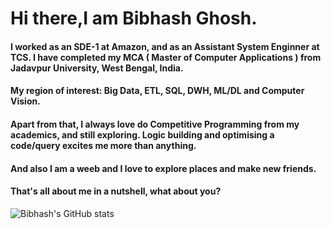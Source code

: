 # Hi there,I am Bibhash Ghosh. 

#### I worked as an SDE-1 at Amazon, and as an Assistant System Enginner at TCS. I have completed my MCA ( Master of Computer Applications ) from Jadavpur University, West Bengal, India. 

#### My region of interest: Big Data, ETL, SQL, DWH, ML/DL and Computer Vision.

#### Apart from that, I always love do Competitive Programming from my academics, and still exploring. Logic building and optimising a code/query excites me more than anything.

#### And also I am a weeb and I love to explore places and make new friends.

#### That's all about me in a nutshell, what about you?

![Bibhash's GitHub stats](https://github-readme-stats.vercel.app/api?username=anuraghazra&theme=dark&show_icons=true)
